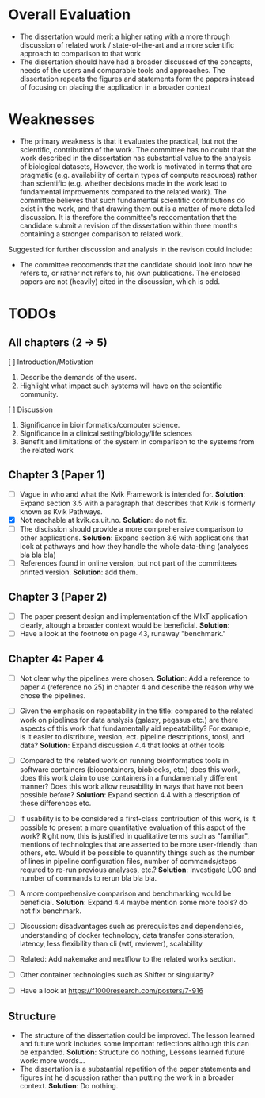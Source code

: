 # Overall Evaluation

- The dissertation would merit a higher rating with a more through discussion of
  related work / state-of-the-art and a more scientific approach to comparison
  to that work
- The dissertation should have had a broader discussed of the concepts, needs of
  the users and comparable tools and approaches. The dissertation repeats the
  figures and statements form the papers instead of focusing on placing the
  application in a broader context 

# Weaknesses
- The primary weakness is that it evaluates the practical, but not the
  scientific, contribution of the work. The committee has no doubt that the
  work described in the dissertation has substantial value to the analysis of
  biological datasets, However, the work is motivated in terms that are
  pragmatic (e.g. availability of certain types of compute resources) rather
  than scientific (e.g. whether decisions made in the work lead to fundamental
  improvements compared to the related  work). The committee believes that such
  fundamental scientific contributions do exist in the work, and that drawing
  them out is a matter of more detailed discussion. It is therefore the
  committee's reccomentation that the candidate submit a revision of the
  dissertation within three months containing a stronger comparison to related
  work.

Suggested for further discussion and analysis in the revison could include: 

- The committee reccomends that the candidate should look into how he refers to,
  or rather not refers to, his own publications. The enclosed papers are not
  (heavily) cited in the discussion, which is odd. 

# TODOs  
## All chapters (2 -> 5) 
[ ] Introduction/Motivation
1. Describe the demands of the users.
2. Highlight what impact such systems will have on the scientific community. 


[ ] Discussion
1.	Significance in bioinformatics/computer science.
2.	Significance in a clinical setting/biology/life sciences
3.  Benefit and limitations of the system in comparison to the systems from
    the related work

## Chapter 3 (Paper 1) 
- [ ] Vague in who and what the Kvik Framework is intended for. **Solution**:
  Expand section 3.5 with a paragraph that describes that Kvik is formerly known
  as Kvik Pathways. 
- [x] Not reachable at kvik.cs.uit.no. **Solution**: do not fix. 
- [ ] The discission should provide a more comprehensive comparison to other
  applications. **Solution**: Expand section 3.6 with applications that look at
  pathways and how they handle the whole data-thing (analyses bla bla bla) 
- [ ] References found in online version, but not part of the committees printed
  version. **Solution**: add them. 

## Chapter 3 (Paper 2)
- [ ] The paper present design and implementation of the MIxT application
  clearly, altough a broader context would be beneficial. **Solution**: 
- [ ] Have a look at the footnote on page 43, runaway "benchmark." 

## Chapter 4: Paper 4


- [ ] Not clear why the pipelines were chosen. **Solution**: Add a reference to
  paper 4 (reference no 25) in chapter 4 and describe the reason why we chose
  the pipelines. 

- [ ] Given the emphasis on repeatability in the title: compared to the related
  work on pipelines for data anslysis (galaxy, pegasus etc.) are there aspects
  of this work that fundamentally aid repeatability? For example, is it easier
  to distribute, version, ect. pipeline descriptions, toosl, and data? 
  **Solution**: Expand discussion 4.4 that looks at other tools 
- [ ] Compared to the related work on running bioinformatics tools in software
  containers (biocontainers, bioblocks, etc.) does this work, does this work
  claim to use containers in a fundamentally different manner? Does this work
  allow reusability in ways that have not been possible before? 
  **Solution**: Expand section 4.4 with a description of these differences etc.
- [ ] If usability is to be considered a first-class contribution of this work,
  is it possible to present a more quantitative evaluation of this aspct of the
  work? Right now, this is justified in qualitative terms such as "familiar",
  mentions of technologies that are asserted to be more user-friendly than
  others, etc. Would it be possible to quanntify things such as the number of
  lines in pipeline configuration files, number of commands/steps requred to
  re-run previous analyses, etc.? 
  **Solution**: Investigate LOC and number of commands to rerun bla bla bla.
  
- [ ] A more comprehensive comparison and benchmarking would be beneficial.
  **Solution**: Expand 4.4 maybe mention some more tools? 
  do not fix benchmark.

- [ ] Discussion: disadvantages such as prerequisites and dependencies,
  understanding of docker technology, data transfer consisteration, latency,
  less flexibility than cli (wtf, reviewer), scalability

- [ ] Related: Add nakemake and nextflow to the related works section. 

- [ ] Other container technologies such as Shifter or singularity?

- [ ] Have a look at https://f1000research.com/posters/7-916

## Structure
- The structure of the dissertation could be improved. The lesson learned and
  future work includes some important reflections although this can be expanded.
  **Solution**: Structure do nothing, Lessons learned future work: more words... 
- The dissertation is a substantial repetition of the paper statements and
  figures int he discussion rather than putting the work in a broader context. 
  **Solution**: Do nothing. 


  
